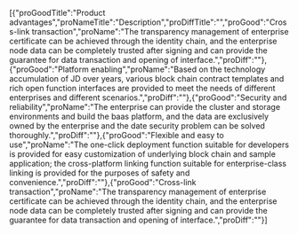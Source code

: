 [{"proGoodTitle":"Product advantages","proNameTitle":"Description","proDiffTitle":"","proGood":"Cross-link transaction","proName":"The transparency management of enterprise certificate can be achieved through the identity chain, and the enterprise node data can be completely trusted after signing and can provide the guarantee for data transaction and opening of interface.","proDiff":""},{"proGood":"Platform enabling","proName":"Based on the technology accumulation of JD over years, various block chain contract templates and rich open function interfaces are provided to meet the needs of different enterprises and different scenarios.","proDiff":""},{"proGood":"Security and reliability","proName":"The enterprise can provide the cluster and storage environments and build the baas platform, and the data are exclusively owned by the enterprise and the date security problem can be solved thoroughly.","proDiff":""},{"proGood":"Flexible and easy to use","proName":"The one-click deployment function suitable for developers is provided for easy customization of underlying block chain and sample application; the cross-platform linking function suitable for enterprise-class linking is provided for the purposes of safety and convenience.","proDiff":""},{"proGood":"Cross-link transaction","proName":"The transparency management of enterprise certificate can be achieved through the identity chain, and the enterprise node data can be completely trusted after signing and can provide the guarantee for data transaction and opening of interface.","proDiff":""}]